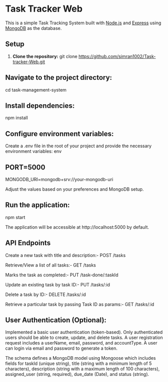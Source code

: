 # Task Tracker Web
This is a simple Task Tracking System built with [Node.js](https://nodejs.org/) and [Express](https://expressjs.com/) using [MongoDB](https://www.mongodb.com/) as the database.

## Setup
1. **Clone the repository:**
git clone https://github.com/simran1002/Task-tracker-Web.git

## Navigate to the project directory:
cd task-management-system

## Install dependencies:
npm install

## Configure environment variables:
Create a .env file in the root of your project and provide the necessary environment variables:
env

## PORT=5000

MONGODB_URI=mongodb+srv://your-mongodb-uri

Adjust the values based on your preferences and MongoDB setup.

## Run the application:
npm start

The application will be accessible at http://localhost:5000 by default.

## API Endpoints
Create a new task with title and description:-
POST /tasks

Retrieve/View a list of all tasks:-
GET /tasks

Marks the task as completed:-
PUT /task-done/:taskId

Update an existing task by task ID:-
PUT /tasks/:id

Delete a task by ID:-
DELETE /tasks/:id

Retrieve a particular task by passing Task ID as params:-
GET /tasks/:id

## User Authentication (Optional):

Implemented a basic user authentication (token-based).
Only authenticated users should be able to create, update, and delete tasks.
A user registration request includes a userName, email, password, and accountType.
A user can login via email and password to generate a token. 

The schema defines a MongoDB model using Mongoose which includes fields for taskId (unique string), title (string with a minimum length of 5 characters), description (string with a maximum length of 100 characters), assigned_user (string, required), due_date (Date), and status (string).
